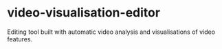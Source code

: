 # video-visualisation-editor
Editing tool built with automatic video analysis and visualisations of video features.
